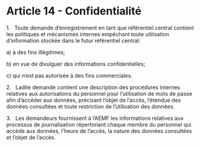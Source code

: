 # Article 14 - Confidentialité


1.   Toute demande d’enregistrement en tant que référentiel central contient les politiques et mécanismes internes empêchant toute utilisation d’information stockée dans le futur référentiel central:

a) à des fins illégitimes;

b) en vue de divulguer des informations confidentielles;

c) qui n’est pas autorisée à des fins commerciales.

2.   Ladite demande contient une description des procédures internes relatives aux autorisations du personnel pour l’utilisation de mots de passe afin d’accéder aux données, précisant l’objet de l’accès, l’étendue des données consultées et toute restriction de l’utilisation des données.

3.   Les demandeurs fournissent à l’AEMF les informations relatives aux processus de journalisation répertoriant chaque membre du personnel qui accède aux données, l’heure de l’accès, la nature des données consultées et l’objet de l’accès.
